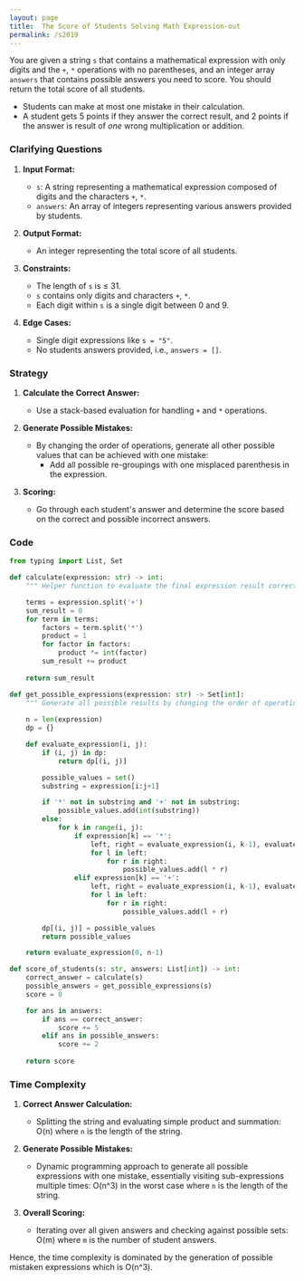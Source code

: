 ```yaml
---
layout: page
title:  The Score of Students Solving Math Expression-out
permalink: /s2019
---
```


You are given a string `s` that contains a mathematical expression with only digits and the `+`, `*` operations with no parentheses, and an integer array `answers` that contains possible answers you need to score. You should return the total score of all students.

- Students can make at most one mistake in their calculation.
- A student gets 5 points if they answer the correct result, and 2 points if the answer is result of *one* wrong multiplication or addition.

### Clarifying Questions

1. **Input Format:**
   - `s`: A string representing a mathematical expression composed of digits and the characters `+`, `*`.
   - `answers`: An array of integers representing various answers provided by students.

2. **Output Format:**
   - An integer representing the total score of all students.

3. **Constraints:**
   - The length of `s` is ≤ 31.
   - `s` contains only digits and characters `+`, `*`.
   - Each digit within `s` is a single digit between 0 and 9.

4. **Edge Cases:**
   - Single digit expressions like `s = "5"`.
   - No students answers provided, i.e., `answers = []`.

### Strategy

1. **Calculate the Correct Answer:**
   - Use a stack-based evaluation for handling `+` and `*` operations.

2. **Generate Possible Mistakes:**
   - By changing the order of operations, generate all other possible values that can be achieved with one mistake:
     - Add all possible re-groupings with one misplaced parenthesis in the expression.

3. **Scoring:**
   - Go through each student's answer and determine the score based on the correct and possible incorrect answers.

### Code

```python
from typing import List, Set

def calculate(expression: str) -> int:
    """ Helper function to evaluate the final expression result correctly. """

    terms = expression.split('+')
    sum_result = 0
    for term in terms:
        factors = term.split('*')
        product = 1
        for factor in factors:
            product *= int(factor)
        sum_result += product
    
    return sum_result

def get_possible_expressions(expression: str) -> Set[int]:
    """ Generate all possible results by changing the order of operations. """
    
    n = len(expression)
    dp = {}

    def evaluate_expression(i, j):
        if (i, j) in dp:
            return dp[(i, j)]

        possible_values = set()
        substring = expression[i:j+1]

        if '*' not in substring and '+' not in substring:
            possible_values.add(int(substring))
        else:
            for k in range(i, j):
                if expression[k] == '*':
                    left, right = evaluate_expression(i, k-1), evaluate_expression(k+1, j)
                    for l in left:
                        for r in right:
                            possible_values.add(l * r)
                elif expression[k] == '+':
                    left, right = evaluate_expression(i, k-1), evaluate_expression(k+1, j)
                    for l in left:
                        for r in right:
                            possible_values.add(l + r)

        dp[(i, j)] = possible_values
        return possible_values

    return evaluate_expression(0, n-1)

def score_of_students(s: str, answers: List[int]) -> int:
    correct_answer = calculate(s)
    possible_answers = get_possible_expressions(s)
    score = 0

    for ans in answers:
        if ans == correct_answer:
            score += 5
        elif ans in possible_answers:
            score += 2
    
    return score
```

### Time Complexity

1. **Correct Answer Calculation:**
   - Splitting the string and evaluating simple product and summation: O(n) where `n` is the length of the string.

2. **Generate Possible Mistakes:**
   - Dynamic programming approach to generate all possible expressions with one mistake, essentially visiting sub-expressions multiple times: O(n^3) in the worst case where `n` is the length of the string.

3. **Overall Scoring:**
   - Iterating over all given answers and checking against possible sets: O(m) where `m` is the number of student answers.

Hence, the time complexity is dominated by the generation of possible mistaken expressions which is O(n^3).